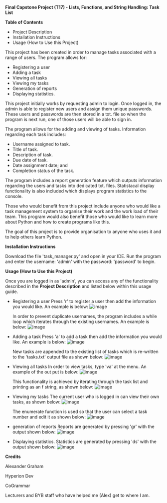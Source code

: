 **Final Capstone Project (T17) - Lists, Functions, and String Handling: Task List**

**Table of Contents**
- Project Description
- Installation Instructions
- Usage (How to Use this Project)

This project has been created in order to manage tasks associated with a range of users. The program allows for:
 - Registering a user
 - Adding a task
 - Viewing all tasks
 - Viewing my tasks
 - Generation of reports
 - Displaying statistics.

This project initially works by requesting admin to login. Once logged in, the admin is able to register new users
and assign them unique passwords. These users and passwords are then stored in a txt. file so when the program
is next run, one of those users will be able to sign in. 

The program allows for the adding and viewing of tasks. Information regarding each task includes:
 - Username assigned to task.
 - Title of task.
 - Description of task.
 - Due date of task.
 - Date assignment date; and
 - Completion status of the task.

The program includes a report generation feature which outputs information regarding the users and tasks
into dedicated txt. files. Statistacal display functionality is also included which displays program statistics
to the console. 

Those who would benefit from this project include anyone who would like a task management system to organise
their work and the work load of their team. This program would also benefit those who would like to learn
more about Python and how to create programs like this. 

The goal of this project is to provide organisation to anyone who uses it and to help others learn Python.

**Installation Instructions**

Download the file 'task_manager.py' and open in your IDE. Run the program and enter the username: 'admin' with
the password: 'password' to begin. 

**Usage (How to Use this Project)**

Once you are logged in as 'admin', you can access any of the functionality described in the **Project Description**
and listed below within this usage guide.

 - Registering a user
   Press 'r' to register a user then add the information you would like. An example is below:
   ![image](https://github.com/ossidion/finalCapstone/assets/151433415/70f906c0-e2dd-4275-94e8-ee3901bdcce8)

   In order to prevent duplicate usernames, the program includes a while loop which iterates through the existing
   usernames. An example is below:
   ![image](https://github.com/ossidion/finalCapstone/assets/151433415/0227d94d-0297-4f86-8496-5863d1731e48)
 

 - Adding a task
   Press 'a' to add a task then add the information you would like. An example is below:
   ![image](https://github.com/ossidion/finalCapstone/assets/151433415/aa87c52d-c3cd-4c35-8326-735cefb28fda)

   New tasks are appended to the existing list of tasks which is re-written to the 'tasks.txt' output file as
   shown below:
   ![image](https://github.com/ossidion/finalCapstone/assets/151433415/b5079a27-aebb-43e7-9236-d1e7eed93039)

 - Viewing all tasks
   In order to view tasks, type 'va' at the menu. An example of the out put is below:
   ![image](https://github.com/ossidion/finalCapstone/assets/151433415/5993ebe6-e0d5-47ec-a825-93cb0b4d810d)

   This functionality is achieved by iterating through the task list and printing as an f string, as shown
   below:
   ![image](https://github.com/ossidion/finalCapstone/assets/151433415/5c648fc3-594d-455f-b02d-f892dbb3f579)

 - Viewing my tasks
   The current user who is logged in can view their own tasks, as shown below:
   ![image](https://github.com/ossidion/finalCapstone/assets/151433415/ff3718ab-280d-415b-a98c-d1db94a36ff1)

   The enumerate function is used so that the user can select a task number and edit it as shown below:
   ![image](https://github.com/ossidion/finalCapstone/assets/151433415/bee46ef8-9fbf-43ee-90e6-ff3e0a8ee5ae)

 - generation of reports
   Reports are generated by pressing 'gr' with the output shown below:
   ![image](https://github.com/ossidion/finalCapstone/assets/151433415/3d16aabf-a517-4f37-b2e0-aeb864a96b55)

 - Displaying statistics.
   Statistics are generated by pressing 'ds' with the output shown below:
   ![image](https://github.com/ossidion/finalCapstone/assets/151433415/72bc1d08-7d2a-43eb-8c82-b14b578cf8b2)


**Credits**

Alexander Graham

Hyperion Dev

CoGrammar

Lecturers and BYB staff who have helped me (Alex) get to where I am. 
